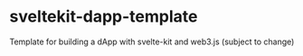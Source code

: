 # sveltekit-dapp-template
Template for building a dApp with svelte-kit and web3.js (subject to change)
